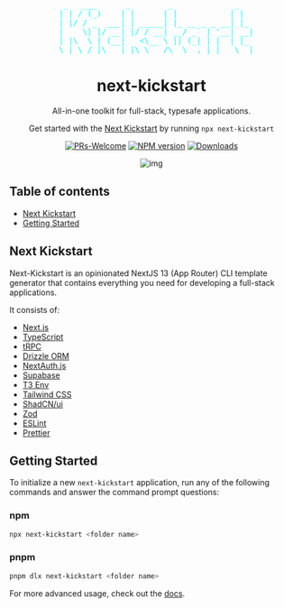 <pre align="center" style="color: cyan;">
   _   ___      _        _             _   
  | | / (_)    | |      | |           | |  
  | |/ / _  ___| | _____| |_ __ _ _ __| |_ 
  |    \| |/ __| |/ / __| __/ _` | '__| __|
  | |\  \ | (__|   <\__ \ || (_| | |  | |_ 
  \_| \_/_|\___|_|\_\___/\__\__,_|_|   \__|
</pre>

<h1 align="center">
  next-kickstart
</h1>

<p align="center">
  All-in-one toolkit for full-stack, typesafe applications.
</p>

<p align="center">
  Get started with the <a rel="noopener noreferrer" target="_blank" href="https://nextkickstart.vercel.app/">Next Kickstart</a> by running <code>npx next-kickstart</code>
</p>

<div align="center">

[![PRs-Welcome][contribute-image]][contribute-url]
[![NPM version][npm-image]][npm-url] [![Downloads][downloads-image]][npm-url]

</div>

<div align="center">

![img](https://utfs.io/f/3ae6eec0-eb85-44f6-9e54-f52bcf5cc76b-i95bpb.jpg)

</div>

## Table of contents

- <a href="#about">Next Kickstart</a>
- <a href="#getting-started">Getting Started</a>

<h2 id="about">Next Kickstart</h2>

Next-Kickstart is an opinionated NextJS 13 (App Router) CLI template generator
that contains everything you need for developing a full-stack applications.

It consists of:

- [Next.js](https://nextjs.org)
- [TypeScript](https://typescriptlang.org)
- [tRPC](https://trpc.io)
- [Drizzle ORM](https://orm.drizzle.team)
- [NextAuth.js](https://next-auth.js.org)
- [Supabase](https://supabase.com)
- [T3 Env](https://env.t3.gg)
- [Tailwind CSS](https://tailwindcss.com)
- [ShadCN/ui](https://ui.shadcn.com)
- [Zod](https://zod.dev)
- [ESLint](https://eslint.org)
- [Prettier](https://prettier.io)

<h2 id="getting-started">Getting Started</h2>

To initialize a new `next-kickstart` application, run any of the following
commands and answer the command prompt questions:

### npm

```bash
npx next-kickstart <folder name>
```

### pnpm

```bash
pnpm dlx next-kickstart <folder name>
```

For more advanced usage, check out the
[docs](https://kickstart-docs.vercel.app/).

[downloads-image]:
  https://img.shields.io/npm/dm/next-kickstart?color=364fc7&logoColor=364fc7
[npm-url]: https://www.npmjs.com/package/next-kickstart
[npm-image]:
  https://img.shields.io/npm/v/next-kickstart?color=0b7285&logoColor=0b7285
[contribute-url]: https://github.com/miljan-code/next-kickstart
[contribute-image]: https://img.shields.io/badge/PRs-welcome-blue.svg
